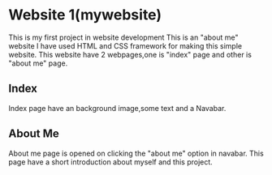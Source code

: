 # Website 1(mywebsite)

This is my first project in website development
This is an "about me" website 
I have used HTML and CSS framework for making this simple website.
This website have 2 webpages,one is "index" page and other is "about me" page.

## Index
Index page have an background image,some text and a Navabar.

## About Me
About me page is opened on clicking the "about me" option in navabar.
This page have a short introduction about myself and this project.


